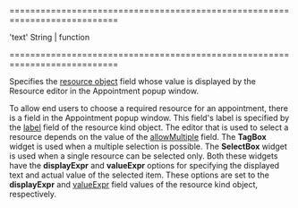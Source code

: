 <!--**
/*-------------------------------------------
    Auto-generated file. Do not modify.
-------------------------------------------

**-->
===========================================================================
<!--default-->'text'<!--/default-->
<!--type-->String | function<!--/type-->
===========================================================================

<!--shortDescription-->
Specifies the [resource object](/Documentation/ApiReference/UI_Widgets/dxScheduler/Configuration/resources/#dataSource) field whose value is displayed by the Resource editor in the Appointment popup window.
<!--/shortDescription-->

<!--fullDescription-->
To allow end users to choose a required resource for an appointment, there is a field in the Appointment popup window. This field's label is specified by the [label](/Documentation/ApiReference/UI_Widgets/dxScheduler/Configuration/resources/#label) field of the resource kind object. The editor that is used to select a resource depends on the value of the [allowMultiple](/Documentation/ApiReference/UI_Widgets/dxScheduler/Configuration/resources/#allowMultiple) field. The **TagBox** widget is used when a multiple selection is possible. The **SelectBox** widget is used when a single resource can be selected only. Both these widgets have the **displayExpr** and **valueExpr** options for specifying the displayed text and actual value of the selected item. These options are set to the **displayExpr** and [valueExpr](/Documentation/ApiReference/UI_Widgets/dxScheduler/Configuration/resources/#valueExpr) field values of the resource kind object, respectively.


<!--/fullDescription-->